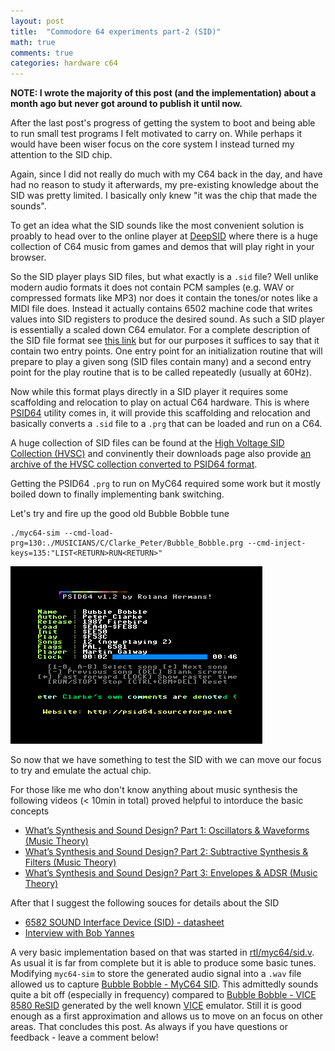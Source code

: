 ```yaml
---
layout: post
title:  "Commodore 64 experiments part-2 (SID)"
math: true
comments: true
categories: hardware c64
---
```


**NOTE: I wrote the majority of this post (and the implementation) about a month
ago but never got around to publish it until now.**

After the last post's progress of getting the system to boot and being able to
run small test programs I felt motivated to carry on. While perhaps it would
have been wiser focus on the core system I instead turned my attention to the
SID chip.

Again, since I did not really do much with my C64 back in the day, and have had
no reason to study it afterwards, my pre-existing knowledge about the SID was
pretty limited. I basically only knew "it was the chip that made the sounds".

To get an idea what the SID sounds like the most convenient solution is proably
to head over to the online player at [DeepSID](https://deepsid.chordian.net/)
where there is a huge collection of C64 music from games and demos that will
play right in your browser.

So the SID player plays SID files, but what exactly is a `.sid` file? Well
unlike modern audio formats it does not contain PCM samples (e.g. WAV or
compressed formats like MP3) nor does it contain the tones/or notes like a MIDI
file does. Instead it actually contains 6502 machine code that writes values
into SID registers to produce the desired sound. As such a SID player is
essentially a scaled down C64 emulator. For a complete description of the SID
file format see [this
link](https://www.hvsc.c64.org/download/C64Music/DOCUMENTS/SID_file_format.txt)
but for our purposes it suffices to say that it contain two entry points. One
entry point for an initialization routine that will prepare to play a given
song (SID files contain many) and a second entry point for the play routine
that is to be called repeatedly (usually at 60Hz).

Now while this format plays directly in a SID player it requires some
scaffolding and relocation to play on actual C64 hardware. This is where
[PSID64](http://psid64.sourceforge.net/) utility comes in, it will provide this
scaffolding and relocation and basically converts a `.sid` file to a `.prg`
that can be loaded and run on a C64.

A huge collection of SID files can be found at the [High Voltage SID Collection
(HVSC)](https://www.hvsc.c64.org/) and convinently their downloads page also
provide [an archive of the HVSC collection converted to PSID64
format](https://boswme.home.xs4all.nl/HVSC/HVSC73_PSID64_packed.7z).

Getting the PSID64 `.prg` to run on MyC64 required some work but it mostly
boiled down to finally implementing bank switching.

Let's try and fire up the good old Bubble Bobble tune

```
./myc64-sim --cmd-load-prg=130:./MUSICIANS/C/Clarke_Peter/Bubble_Bobble.prg --cmd-inject-keys=135:"LIST<RETURN>RUN<RETURN>"
```
![PSID64 playing Bubble Bobble](/download/c64/psid64-bubble-bobble.apng)

So now that we have something to test the SID with we can move our focus to try
and emulate the actual chip.

For those like me who don't know anything about music synthesis the following
videos (< 10min in total) proved helpful to intorduce the basic concepts
* [What’s Synthesis and Sound Design? Part 1: Oscillators & Waveforms (Music Theory)](https://youtu.be/qV10Gb-Dvao)
* [What’s Synthesis and Sound Design? Part 2: Subtractive Synthesis & Filters (Music Theory)](https://youtu.be/In23B9qZhI8)
* [What’s Synthesis and Sound Design? Part 3: Envelopes & ADSR (Music Theory)](https://youtu.be/n-k0NQ5lcSA)

After that I suggest the following souces for details about the SID
* [6582 SOUND Interface Device (SID) - datasheet](http://www.6502.org/documents/datasheets/mos/mos_6582_sid.pdf)
* [Interview with Bob Yannes](http://sid.kubarth.com/articles/interview_bob_yannes.html)

A very basic implementation based on that was started in
[rtl/myc64/sid.v](https://github.com/markus-zzz/myc64/blob/master/rtl/myc64/sid.v).
As usual it is far from complete but it is able to produce some basic tunes.
Modifying `myc64-sim` to store the generated audio signal into a `.wav` file
allowed us to capture [Bubble Bobble - MyC64
SID](/download/c64/Bubble_Bobble-MyC64-sim.wav). This admittedly sounds quite a
bit off (especially in frequency) compared to [Bubble Bobble - VICE 8580
ReSID](/download/c64/Bubble_Bobble-VICE-8580-ReSID.wav) generated by the well
known [VICE](https://vice-emu.sourceforge.io/) emulator. Still it is good
enough as a first approximation and allows us to move on an focus on other
areas. That concludes this post. As always if you have questions or feedback -
leave a comment below!
